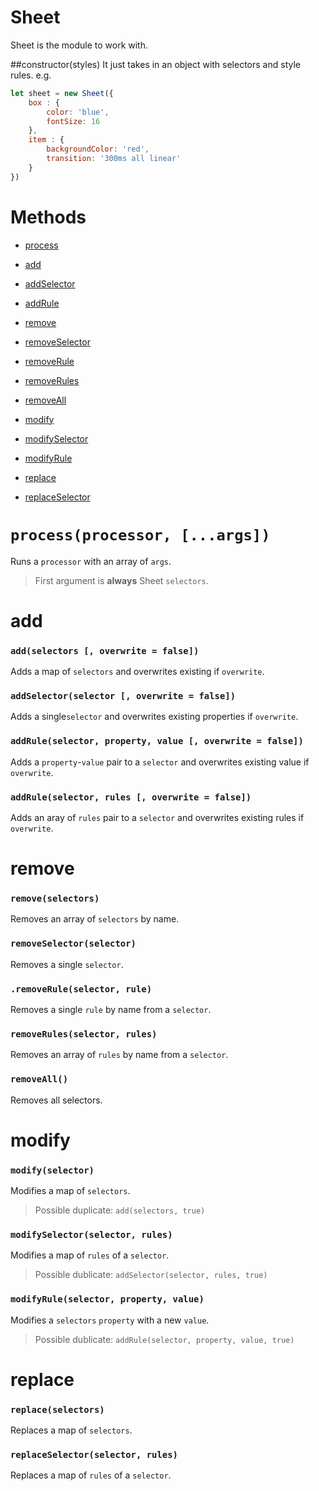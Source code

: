 # Sheet
Sheet is the module to work with. 

##constructor(styles)
It just takes in an object with selectors and style rules. e.g.
```javascript
let sheet = new Sheet({
	box : {
		color: 'blue',
		fontSize: 16
	},
	item : {
		backgroundColor: 'red',
		transition: '300ms all linear'
	}
})
```

# Methods
* [process](#processprocessor-args)
 
* [add](#addselectors--overwrite--false)
* [addSelector](#addselectorselector--overwrite--false)
* [addRule](#addruleselector-property-value--overwrite--false)
 
* [remove](#removeselectors)
* [removeSelector](#removeselectorselector)
* [removeRule](#removeruleselector-rule)
* [removeRules](#removerulesselector-rules)
* [removeAll](#removeall)
 
* [modify](#modifyselector)
* [modifySelector](#modifyselectorselector-rules)
* [modifyRule](#modifyselector-property-value)
 
* [replace](#replaceselectors)
* [replaceSelector](#replaceselector-rules)

# `process(processor, [...args])`
Runs a `processor` with an array of `args`. 
> First argument is **always** Sheet `selectors`.

# add
### `add(selectors [, overwrite = false])`
Adds a map of `selectors` and overwrites existing if `overwrite`.

### `addSelector(selector [, overwrite = false])`
Adds a single`selector` and overwrites existing properties if `overwrite`.

### `addRule(selector, property, value [, overwrite = false])`
Adds a `property`-`value` pair to a `selector` and overwrites existing value if `overwrite`.

### `addRule(selector, rules [, overwrite = false])`
Adds an aray of `rules` pair to a `selector` and overwrites existing rules if `overwrite`.

# remove
### `remove(selectors)`
Removes an array of `selectors` by name.

### `removeSelector(selector)`
Removes a single `selector`.

### `.removeRule(selector, rule)`
Removes a single `rule` by name from a `selector`.

### `removeRules(selector, rules)`
Removes an array of `rules` by name from a `selector`.

### `removeAll()`
Removes all selectors.

# modify
### `modify(selector)`
Modifies a map of `selectors`.

> Possible duplicate: `add(selectors, true)`

### `modifySelector(selector, rules)`
Modifies a map of `rules` of a `selector`.

> Possible dublicate: `addSelector(selector, rules, true)`

### `modifyRule(selector, property, value)`
Modifies a `selectors` `property` with a new `value`.

> Possible dublicate: `addRule(selector, property, value, true)`

# replace
### `replace(selectors)`
Replaces a map of `selectors`.

### `replaceSelector(selector, rules)`
Replaces a map of `rules` of a `selector`.

